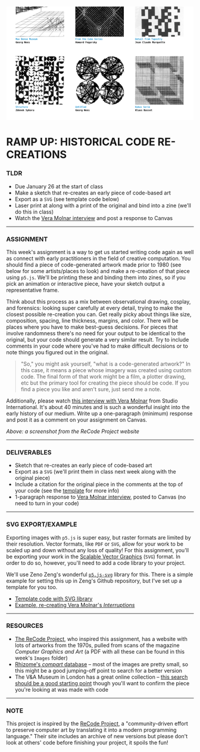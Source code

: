 ![Screenshot from the ReCode Project website, showing several black-and-white images generated by code from the 1970s](https://raw.githubusercontent.com/jeffThompson/CreativeProgramming2/master/Week00_RampUp/Images/ReCodeProjectWebsite.png)

# RAMP UP: HISTORICAL CODE RE-CREATIONS

### TLDR  
* Due January 26 at the start of class  
* Make a sketch that re-creates an early piece of code-based art
* Export as a `SVG` (see template code below)  
* Laser print at along with a print of the original and bind into a zine (we'll do this in class)  
* Watch the [Vera Molnar interview](https://vimeo.com/273642211) and post a response to Canvas  

***

### ASSIGNMENT
This week's assignment is a way to get us started writing code again as well as connect with early practitioners in the field of creative computation. You should find a piece of code-generated artwork made prior to 1980 (see below for some artists/places to look) and make a re-creation of that piece using `p5.js`. We'll be printing these and binding them into zines, so if you pick an animation or interactive piece, have your sketch output a representative frame.

Think about this process as a mix between observational drawing, cosplay, and forensics: looking super carefully at every detail, trying to make the closest possible re-creation you can. Get really picky about things like size, composition, spacing, line thickness, margins, and color. There will be places where you have to make best-guess decisions. For pieces that involve randomness there's no need for your output to be identical to the original, but your code should generate a very similar result. Try to include comments in your code where you've had to make difficult decisions or to note things you figured out in the original.

> "So," you might ask yourself, "what is a code-generated artwork?" In this case, it means a piece whose imagery was created using custom code. The final form of that work might be a film, a plotter drawing, etc but the primary tool for creating the piece should be code. If you find a piece you like and aren't sure, just send me a note.

Additionally, please watch [this interview with Vera Molnar](https://vimeo.com/273642211) from Studio International. It's about 40 minutes and is such a wonderful insight into the early history of our medium. Write up a one-paragraph (minimum) response and post it as a comment on your assignment on Canvas.

*Above: a screenshot from the ReCode Project website*

***

### DELIVERABLES
* Sketch that re-creates an early piece of code-based art  
* Export as a `SVG` (we'll print them in class next week along with the original piece)  
* Include a citation for the original piece in the comments at the top of your code (see the [template](https://editor.p5js.org/jeffThompson/sketches/KAPLMADjd) for more info)  
* 1-paragraph response to [Vera Molnar interview](https://vimeo.com/273642211), posted to Canvas (no need to turn in your code)  

***

### SVG EXPORT/EXAMPLE  
Exporting images with `p5.js` is super easy, but raster formats are limited by their resolution. Vector formats, like `PDF` or `SVG`, allow for your work to be scaled up and down without any loss of quality! For this assignment, you'll be exporting your work in the [Scalable Vector Graphics](https://en.wikipedia.org/wiki/Scalable_Vector_Graphics) (`SVG`) format. In order to do so, however, you'll need to add a code library to your project.

We'll use Zeno Zeng's wonderful [`p5.js-svg`](https://github.com/zenozeng/p5.js-svg) library for this. There is a simple example for setting this up in Zeng's Github repository, but I've set up a template for you too.

* [Template code with SVG library](https://editor.p5js.org/jeffThompson/sketches/KAPLMADjd)  
* [Example, re-creating Vera Molnar's *Interruptions*](https://editor.p5js.org/jeffThompson/sketches/e8VXP_buk)

***

### RESOURCES
* [The ReCode Project](http://recodeproject.com), who inspired this assignment, has a website with lots of artworks from the 1970s, pulled from scans of the magazine *Computer Graphics and Art* (a PDF with all these can be found in this week's `Images` folder)
* [Rhizome's *compart* database](http://dada.compart-bremen.de/browse/artwork?filter_type=item_type&filter_value=drawing) – most of the images are pretty small, so this might be a good jumping-off point to search for a better version
* The V&A Museum in London has a great online collection – [this search should be a good starting point](http://collections.vam.ac.uk/search/?listing_type=list&offset=0&limit=15&narrow=1&extrasearch=&q=computer+art&quality=0&objectnamesearch=&placesearch=&after=&before=1980&namesearch=&materialsearch=&mnsearch=&locationsearch=) though you'll want to confirm the piece you're looking at was made with code

***

### NOTE
This project is inspired by the [ReCode Project](http://recodeproject.com), a "community-driven effort to preserve computer art by translating it into a modern programming language." Their site includes an archive of new versions but please don't look at others' code before finishing your project, it spoils the fun!

